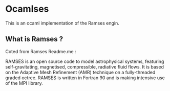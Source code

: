 # Ocamlses

This is an ocaml implementation of the Ramses engin.

## What is Ramses ?

Coted from Ramses Readme.me :

RAMSES is an open source code to model astrophysical systems, featuring self-gravitating, magnetised, compressible, radiative fluid flows. It is based on the Adaptive Mesh Refinement (AMR) technique on a fully-threaded graded octree. RAMSES is written in Fortran 90 and is making intensive use of the MPI library.


